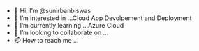 - 👋 Hi, I’m @sunirbanbiswas
- 👀 I’m interested in ...Cloud App Devolpement and Deployment
- 🌱 I’m currently learning ...Azure Cloud
- 💞️ I’m looking to collaborate on ...
- 📫 How to reach me ...

<!---
sunirbanbiswawas/sunirbanbiswawas is a ✨ special ✨ repository because its `README.md` (this file) appears on your GitHub profile.
You can click the Preview link to take a look at your changes.
--->
